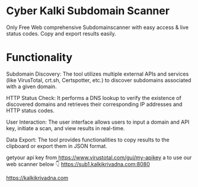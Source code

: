 # Cyber Kalki Subdomain Scanner

Only Free Web comprehensive Subdomainscanner with easy access & live status codes. Copy and export results easily. 

# Functionality 

Subdomain Discovery: The tool utilizes multiple external APIs and services (like VirusTotal, crt.sh, Certspotter, etc.) to discover subdomains associated with a given domain.

HTTP Status Check: It performs a DNS lookup to verify the existence of discovered domains and retrieves their corresponding IP addresses and HTTP status codes.

User Interaction: The user interface allows users to input a domain and API key, initiate a scan, and view results in real-time.

Data Export: The tool provides functionalities to copy results to the clipboard or export them in JSON format.

getyour api key from https://www.virustotal.com/gui/my-apikey a
to use our web scanner below 👇 
https://sub1.kalkikrivadna.com:8080

https://kalkikrivadna.com
